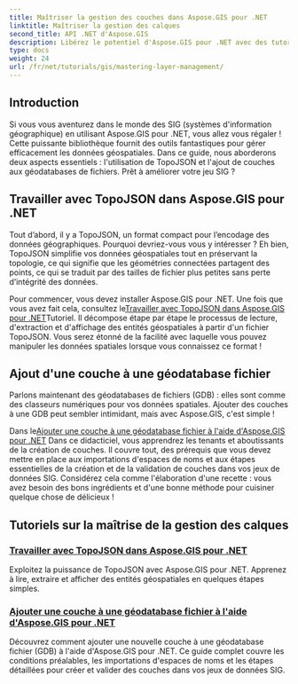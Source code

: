 ```yaml
---
title: Maîtriser la gestion des couches dans Aspose.GIS pour .NET
linktitle: Maîtriser la gestion des calques
second_title: API .NET d'Aspose.GIS
description: Libérez le potentiel d'Aspose.GIS pour .NET avec des tutoriels sur TopoJSON et les géodatabases de fichiers. Simplifiez la gestion de vos couches.
type: docs
weight: 24
url: /fr/net/tutorials/gis/mastering-layer-management/
---
```

## Introduction

Si vous vous aventurez dans le monde des SIG (systèmes d'information géographique) en utilisant Aspose.GIS pour .NET, vous allez vous régaler ! Cette puissante bibliothèque fournit des outils fantastiques pour gérer efficacement les données géospatiales. Dans ce guide, nous aborderons deux aspects essentiels : l'utilisation de TopoJSON et l'ajout de couches aux géodatabases de fichiers. Prêt à améliorer votre jeu SIG ?

## Travailler avec TopoJSON dans Aspose.GIS pour .NET

Tout d’abord, il y a TopoJSON, un format compact pour l’encodage des données géographiques. Pourquoi devriez-vous vous y intéresser ? Eh bien, TopoJSON simplifie vos données géospatiales tout en préservant la topologie, ce qui signifie que les géométries connectées partagent des points, ce qui se traduit par des tailles de fichier plus petites sans perte d’intégrité des données. 

 Pour commencer, vous devez installer Aspose.GIS pour .NET. Une fois que vous avez fait cela, consultez le[Travailler avec TopoJSON dans Aspose.GIS pour .NET](./working-with-topojson/)Tutoriel. Il décompose étape par étape le processus de lecture, d'extraction et d'affichage des entités géospatiales à partir d'un fichier TopoJSON. Vous serez étonné de la facilité avec laquelle vous pouvez manipuler les données spatiales lorsque vous connaissez ce format !

## Ajout d'une couche à une géodatabase fichier

Parlons maintenant des géodatabases de fichiers (GDB) : elles sont comme des classeurs numériques pour vos données spatiales. Ajouter des couches à une GDB peut sembler intimidant, mais avec Aspose.GIS, c'est simple ! 

 Dans le[Ajouter une couche à une géodatabase fichier à l'aide d'Aspose.GIS pour .NET](./add-layer-to-file-geo-database/) Dans ce didacticiel, vous apprendrez les tenants et aboutissants de la création de couches. Il couvre tout, des prérequis que vous devez mettre en place aux importations d'espaces de noms et aux étapes essentielles de la création et de la validation de couches dans vos jeux de données SIG. Considérez cela comme l'élaboration d'une recette : vous avez besoin des bons ingrédients et d'une bonne méthode pour cuisiner quelque chose de délicieux !

## Tutoriels sur la maîtrise de la gestion des calques
### [Travailler avec TopoJSON dans Aspose.GIS pour .NET](./working-with-topojson/)
Exploitez la puissance de TopoJSON avec Aspose.GIS pour .NET. Apprenez à lire, extraire et afficher des entités géospatiales en quelques étapes simples.
### [Ajouter une couche à une géodatabase fichier à l'aide d'Aspose.GIS pour .NET](./add-layer-to-file-geo-database/)
Découvrez comment ajouter une nouvelle couche à une géodatabase fichier (GDB) à l'aide d'Aspose.GIS pour .NET. Ce guide complet couvre les conditions préalables, les importations d'espaces de noms et les étapes détaillées pour créer et valider des couches dans vos jeux de données SIG.